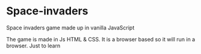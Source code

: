 # Space-invaders
Space invaders game made up in vanilla JavaScript

The game is made in Js HTML & CSS. It is a browser based so it will run in a browser.
Just to learn
